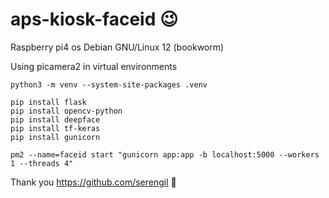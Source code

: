 # aps-kiosk-faceid 😉

Raspberry pi4 os Debian GNU/Linux 12 (bookworm)

Using picamera2 in virtual environments
```
python3 -m venv --system-site-packages .venv

pip install flask
pip install opencv-python
pip install deepface
pip install tf-keras
pip install gunicorn

pm2 --name=faceid start "gunicorn app:app -b localhost:5000 --workers 1 --threads 4"

```
Thank you https://github.com/serengil 🤗
